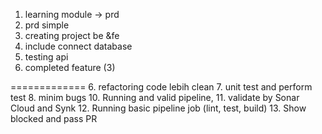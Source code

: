 1. learning module -> prd 
2. prd simple 
3. creating project be &fe
4. include connect database
5. testing api 
9. completed feature (3)

=============
6. refactoring code lebih clean
7. unit test and perform test 
8. minim bugs
10. Running and valid pipeline, 
11. validate by Sonar Cloud and Synk 
12. Running basic pipeline job (lint, test, build) 
13. Show blocked and pass PR  